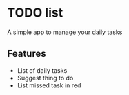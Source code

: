 # TODO list
A simple app to manage your daily tasks
## Features
* List of daily tasks
* Suggest thing to do
* List missed task in red
